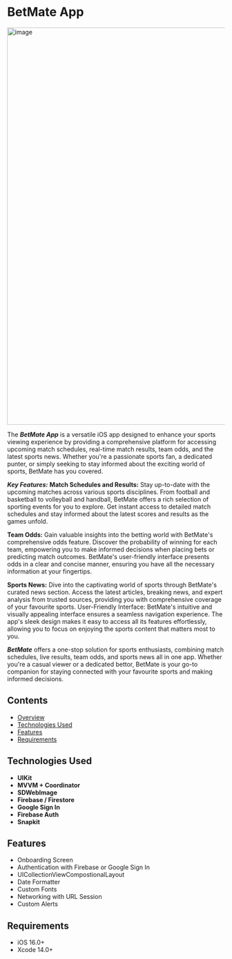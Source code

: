 # BetMate App

<img width="920" alt="image" src="https://github.com/haze998/BetMateApp/assets/102597481/114c1d85-3779-4be1-ba52-da8d0e3767fd">

The ***BetMate App*** is a versatile iOS app designed to enhance your sports viewing experience by providing a comprehensive platform for accessing upcoming match schedules, real-time match results, team odds, and the latest sports news. Whether you're a passionate sports fan, a dedicated punter, or simply seeking to stay informed about the exciting world of sports, BetMate has you covered.

***Key Features:***
**Match Schedules and Results:**
Stay up-to-date with the upcoming matches across various sports disciplines. From football and basketball to volleyball and handball, BetMate offers a rich selection of sporting events for you to explore. Get instant access to detailed match schedules and stay informed about the latest scores and results as the games unfold.

**Team Odds:** Gain valuable insights into the betting world with BetMate's comprehensive odds feature. Discover the probability of winning for each team, empowering you to make informed decisions when placing bets or predicting match outcomes. BetMate's user-friendly interface presents odds in a clear and concise manner, ensuring you have all the necessary information at your fingertips.

**Sports News:** Dive into the captivating world of sports through BetMate's curated news section. Access the latest articles, breaking news, and expert analysis from trusted sources, providing you with comprehensive coverage of your favourite sports.
User-Friendly Interface: BetMate's intuitive and visually appealing interface ensures a seamless navigation experience. The app's sleek design makes it easy to access all its features effortlessly, allowing you to focus on enjoying the sports content that matters most to you.

***BetMate*** offers a one-stop solution for sports enthusiasts, combining match schedules, live results, team odds, and sports news all in one app. Whether you're a casual viewer or a dedicated bettor, BetMate is your go-to companion for staying connected with your favourite sports and making informed decisions.


## Сontents
* [Overview](#overview)
* [Technologies Used](#technologies-used)
* [Features](#features)
* [Requirements](requirements)


## Technologies Used

- **UIKit**
- **MVVM + Coordinator**
- **SDWebImage**
- **Firebase / Firestore**
- **Google Sign In**
- **Firebase Auth**
- **Snapkit**

## Features
- Onboarding Screen
- Authentication with Firebase or Google Sign In
- UICollectionViewCompostionalLayout
- Date Formatter
- Custom Fonts
- Networking with URL Session
- Custom Alerts

## Requirements
- iOS 16.0+
- Xcode 14.0+

